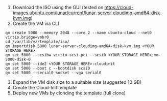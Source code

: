 1. Download the ISO using the GUI (tested on https://cloud-images.ubuntu.com/lunar/current/lunar-server-cloudimg-amd64-disk-kvm.img)
1. Create the VM via CLI
```
qm create 5000 --memory 2048 --core 2 --name ubuntu-cloud --net0 virtio,bridge=vmbr0
cd /var/lib/vz/template/iso/
qm importdisk 5000 lunar-server-cloudimg-amd64-disk-kvm.img <YOUR STORAGE HERE>
qm set 5000 --scsihw virtio-scsi-pci --scsi0 <YOUR STORAGE HERE>:vm-5000-disk-0
qm set 5000 --ide2 <YOUR STORAGE HERE>:cloudinit
qm set 5000 --boot c --bootdisk scsi0
qm set 5000 --serial0 socket --vga serial0
```
3. Expand the VM disk size to a suitable size (suggested 10 GB)
4. Create the Cloud-Init template 
5. Deploy new VMs by clonding the template (full clone)
